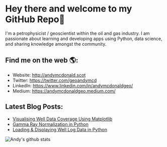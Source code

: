 # Hey there and welcome to my GitHub Repo👋

I'm a petrophysicist / geoscientist within the oil and gas industry. I am passionate about learning and developing apps using Python, data science, and sharing knowledge amongst the community.

## Find me on the web 🌎:
- Website: http://andymcdonald.scot
- Twitter: https://twitter.com/geoandymcd 
- LinkedIn: https://www.linkedin.com/in/andymcdonaldgeo/
- Medium: https://andymcdonaldgeo.medium.com/

## Latest Blog Posts:
- [Visualising Well Data Coverage Using Matplotlib](http://andymcdonald.scot/visualising-well-data-coverage-using-matplotlib)
- [Gamma Ray Normalization in Python](http://andymcdonald.scot/gr-normalisation-in-python)
- [Loading & Displaying Well Log Data in Python](http://andymcdonald.scot/loading-displaying-well-log-data-in-python)

![Andy's github stats](https://github-readme-stats.vercel.app/api?username=andymcdgeo&show_icons=true&theme=tokyonight)


<!--
**andymcdgeo/andymcdgeo** is a ✨ _special_ ✨ repository because its `README.md` (this file) appears on your GitHub profile.

Here are some ideas to get you started:

- 🔭 I’m currently working on ...
- 🌱 I’m currently learning ...
- 👯 I’m looking to collaborate on ...
- 🤔 I’m looking for help with ...
- 💬 Ask me about ...
- 📫 How to reach me: ...
- 😄 Pronouns: ...
- ⚡ Fun fact: ...
-->
